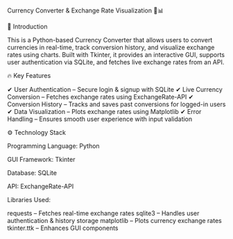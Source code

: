Currency Converter & Exchange Rate Visualization 💱📊


📌 Introduction

This is a Python-based Currency Converter that allows users to convert currencies in real-time, track conversion history, and visualize exchange rates using charts. Built with Tkinter, it provides an interactive GUI, supports user authentication via SQLite, and fetches live exchange rates from an API.

🔥 Key Features

✔ User Authentication – Secure login & signup with SQLite
✔ Live Currency Conversion – Fetches exchange rates using ExchangeRate-API
✔ Conversion History – Tracks and saves past conversions for logged-in users
✔ Data Visualization – Plots exchange rates using Matplotlib
✔ Error Handling – Ensures smooth user experience with input validation

⚙️ Technology Stack

Programming Language: Python

GUI Framework: Tkinter

Database: SQLite

API: ExchangeRate-API

Libraries Used:

requests – Fetches real-time exchange rates
sqlite3 – Handles user authentication & history storage
matplotlib – Plots currency exchange rates
tkinter.ttk – Enhances GUI components
